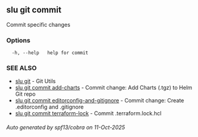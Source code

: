 ## slu git commit

Commit specific changes

### Options

```
  -h, --help   help for commit
```

### SEE ALSO

* [slu git](slu_git.md)	 - Git Utils
* [slu git commit add-charts](slu_git_commit_add-charts.md)	 - Commit change: Add Charts (.tgz) to Helm Git repo
* [slu git commit editorconfig-and-gitignore](slu_git_commit_editorconfig-and-gitignore.md)	 - Commit change: Create .editorconfig and .gitignore
* [slu git commit terraform-lock](slu_git_commit_terraform-lock.md)	 - Commit .terraform.lock.hcl

###### Auto generated by spf13/cobra on 11-Oct-2025
